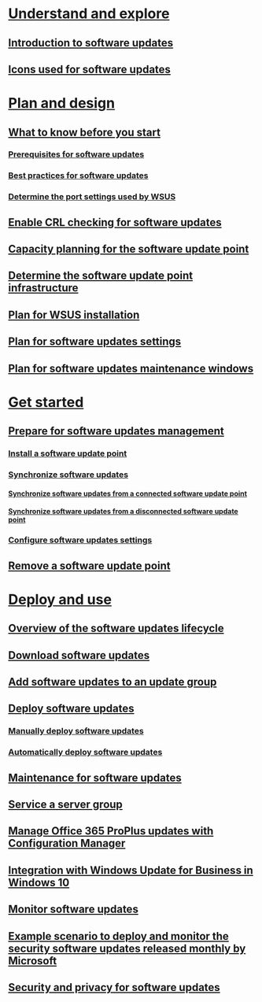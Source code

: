 # [Understand and explore](understand/software-updates-introduction.md)
## [Introduction to software updates](understand/software-updates-introduction.md)
## [Icons used for software updates](understand/software-updates-icons.md)

# [Plan and design](plan-design/plan-for-software-updates.md)
## [What to know before you start](plan-design/plan-for-software-updates.md)
### [Prerequisites for software updates](plan-design/prerequisites-for-software-updates.md)
### [Best practices for software updates](plan-design/software-updates-best-practices.md)
### [Determine the port settings used by WSUS](plan-design/determine-wsus-port-settings.md)
## [Enable CRL checking for software updates](plan-design/enable-crl-checking-for-software-updates.md)

## [Capacity planning for the software update point](plan-design/plan-for-software-updates.md)
## [Determine the software update point infrastructure](plan-design/plan-for-software-updates.md)
## [Plan for WSUS installation](plan-design/plan-for-software-updates.md)
## [Plan for software updates settings](plan-design/plan-for-software-updates.md)
## [Plan for software updates maintenance windows](plan-design/plan-for-software-updates.md)

# [Get started](deploy-use/configure-software-updates.md)
## [Prepare for software updates management](deploy-use/configure-software-updates.md)
### [Install a software update point](deploy-use/configure-software-updates.md)
### [Synchronize software updates](deploy-use/configure-software-updates.md)
#### [Synchronize software updates from a connected software update point](deploy-use/configure-software-updates.md)
#### [Synchronize software updates from a disconnected software update point](deploy-use/configure-software-updates.md)
### [Configure software updates settings](deploy-use/configure-software-updates.md)
## [Remove a software update point](deploy-use/configure-software-updates.md)

# [Deploy and use](deploy-use/manage-software-updates.md)
## [Overview of the software updates lifecycle](deploy-use/manage-software-updates.md)
## [Download software updates](deploy-use/manage-software-updates.md)
## [Add software updates to an update group](deploy-use/manage-software-updates.md)
## [Deploy software updates](deploy-use/manage-software-updates.md)
### [Manually deploy software updates](deploy-use/manage-software-updates.md)
### [Automatically deploy software updates](deploy-use/manage-software-updates.md)
## [Maintenance for software updates](deploy-use/manage-software-updates.md)
## [Service a server group](deploy-use/service-a-server-group.md)
## [Manage Office 365 ProPlus updates with Configuration Manager](deploy-use/manage-office-365-proplus-updates.md)
## [Integration with Windows Update for Business in Windows 10](deploy-use/integrate-windows-update-for-business-windows-10.md)
## [Monitor software updates](deploy-use/monitor-software-updates.md)
## [Example scenario to deploy and monitor the security software updates released monthly by Microsoft](deploy-use/example-scenario-deploy-monitor-monthly-security-updates.md)
## [Security and privacy for software updates](deploy-use/security-and-privacy-for-software-updates.md)
